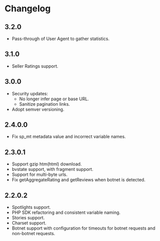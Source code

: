 # Changelog

## 3.2.0

* Pass-through of User Agent to gather statistics.

## 3.1.0

* Seller Ratings support.

## 3.0.0
 * Security updates:
   * No longer infer page or base URL.
   * Sanitize pagination links.
 * Adopt semver versioning.

## 2.4.0.0

* Fix sp_mt metadata value and incorrect variable names.

## 2.3.0.1

* Support gzip htm(html) download.
* bvstate support, with fragment support.
* Support for multi-byte urls.
* Fix getAggregateRating and getReviews when botnet is detected.

## 2.2.0.2

* Spotlights support.
* PHP SDK refactoring and consistent variable naming.
* Stories support.
* Charset support.
* Botnet support with configuration for timeouts for botnet requests and non-botnet requests.
